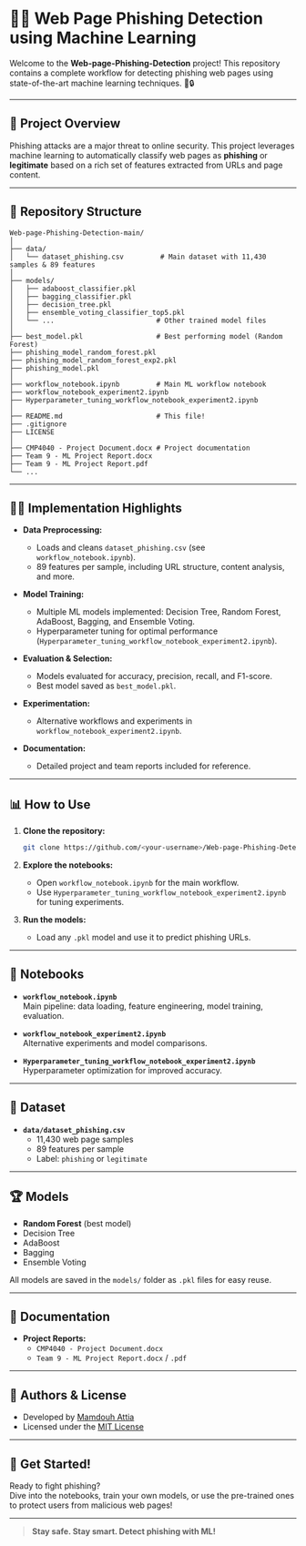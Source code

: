 # 🕵️‍♂️ Web Page Phishing Detection using Machine Learning

Welcome to the **Web-page-Phishing-Detection** project! This repository contains a complete workflow for detecting phishing web pages using state-of-the-art machine learning techniques. 🚦🔒

---

## 🚀 Project Overview

Phishing attacks are a major threat to online security. This project leverages machine learning to automatically classify web pages as **phishing** or **legitimate** based on a rich set of features extracted from URLs and page content.

---

## 📂 Repository Structure

```
Web-page-Phishing-Detection-main/
│
├── data/
│   └── dataset_phishing.csv         # Main dataset with 11,430 samples & 89 features
│
├── models/
│   ├── adaboost_classifier.pkl
│   ├── bagging_classifier.pkl
│   ├── decision_tree.pkl
│   ├── ensemble_voting_classifier_top5.pkl
│   └── ...                         # Other trained model files
│
├── best_model.pkl                  # Best performing model (Random Forest)
├── phishing_model_random_forest.pkl
├── phishing_model_random_forest_exp2.pkl
├── phishing_model.pkl
│
├── workflow_notebook.ipynb         # Main ML workflow notebook
├── workflow_notebook_experiment2.ipynb
├── Hyperparameter_tuning_workflow_notebook_experiment2.ipynb
│
├── README.md                       # This file!
├── .gitignore
├── LICENSE
│
├── CMP4040 - Project Document.docx # Project documentation
├── Team 9 - ML Project Report.docx
├── Team 9 - ML Project Report.pdf
└── ...
```

---

## 🧑‍💻 Implementation Highlights

- **Data Preprocessing:**  
    - Loads and cleans `dataset_phishing.csv` (see `workflow_notebook.ipynb`).
    - 89 features per sample, including URL structure, content analysis, and more.

- **Model Training:**  
    - Multiple ML models implemented: Decision Tree, Random Forest, AdaBoost, Bagging, and Ensemble Voting.
    - Hyperparameter tuning for optimal performance (`Hyperparameter_tuning_workflow_notebook_experiment2.ipynb`).

- **Evaluation & Selection:**  
    - Models evaluated for accuracy, precision, recall, and F1-score.
    - Best model saved as `best_model.pkl`.

- **Experimentation:**  
    - Alternative workflows and experiments in `workflow_notebook_experiment2.ipynb`.

- **Documentation:**  
    - Detailed project and team reports included for reference.

---

## 📊 How to Use

1. **Clone the repository:**
     ```bash
     git clone https://github.com/<your-username>/Web-page-Phishing-Detection-main.git
     ```

2. **Explore the notebooks:**
     - Open `workflow_notebook.ipynb` for the main workflow.
     - Use `Hyperparameter_tuning_workflow_notebook_experiment2.ipynb` for tuning experiments.

3. **Run the models:**
     - Load any `.pkl` model and use it to predict phishing URLs.

---

## 📝 Notebooks

- **`workflow_notebook.ipynb`**  
    Main pipeline: data loading, feature engineering, model training, evaluation.

- **`workflow_notebook_experiment2.ipynb`**  
    Alternative experiments and model comparisons.

- **`Hyperparameter_tuning_workflow_notebook_experiment2.ipynb`**  
    Hyperparameter optimization for improved accuracy.

---

## 📑 Dataset

- **`data/dataset_phishing.csv`**  
    - 11,430 web page samples  
    - 89 features per sample  
    - Label: `phishing` or `legitimate`

---

## 🏆 Models

- **Random Forest** (best model)
- Decision Tree
- AdaBoost
- Bagging
- Ensemble Voting

All models are saved in the `models/` folder as `.pkl` files for easy reuse.

---

## 📄 Documentation

- **Project Reports:**  
    - `CMP4040 - Project Document.docx`
    - `Team 9 - ML Project Report.docx` / `.pdf`

---

## 👥 Authors & License

- Developed by [Mamdouh Attia](https://github.com/Mamdouh-Attia)
- Licensed under the [MIT License](LICENSE)

---

## 🌟 Get Started!

Ready to fight phishing?  
Dive into the notebooks, train your own models, or use the pre-trained ones to protect users from malicious web pages!

---

> **Stay safe. Stay smart. Detect phishing with ML!**
